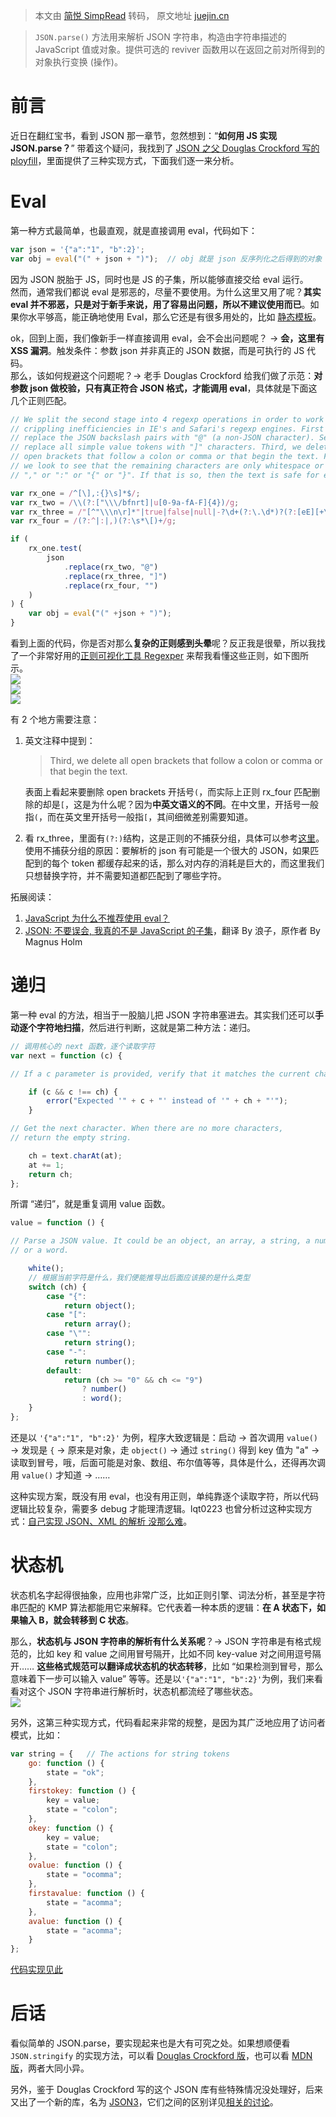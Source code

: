 > 本文由 [简悦 SimpRead](http://ksria.com/simpread/) 转码， 原文地址 [juejin.cn](https://juejin.cn/post/6844903568919527432#heading-1)

> `JSON.parse()` 方法用来解析 JSON 字符串，构造由字符串描述的 JavaScript 值或对象。提供可选的 reviver 函数用以在返回之前对所得到的对象执行变换 (操作)。

前言
==

近日在翻红宝书，看到 JSON 那一章节，忽然想到：“**如何用 JS 实现 JSON.parse？**” 带着这个疑问，我找到了 [JSON 之父 Douglas Crockford 写的 ployfill](https://github.com/douglascrockford/JSON-js)，里面提供了三种实现方式，下面我们逐一来分析。

Eval
====

第一种方式最简单，也最直观，就是直接调用 eval，代码如下：

```js
var json = '{"a":"1", "b":2}';
var obj = eval("(" + json + ")");  // obj 就是 json 反序列化之后得到的对象
```

因为 JSON 脱胎于 JS，同时也是 JS 的子集，所以能够直接交给 eval 运行。  
然而，通常我们都说 eval 是邪恶的，尽量不要使用。为什么这里又用了呢？**其实 eval 并不邪恶，只是对于新手来说，用了容易出问题，所以不建议使用而已**。如果你水平够高，能正确地使用 Eval，那么它还是有很多用处的，比如 [静态模板](https://www.zhihu.com/question/28466557/answer/241364553)。

ok，回到上面，我们像新手一样直接调用 eval，会不会出问题呢？ → **会，这里有 XSS 漏洞**。触发条件：参数 json 并非真正的 JSON 数据，而是可执行的 JS 代码。  
那么，该如何规避这个问题呢？→ 老手 Douglas Crockford 给我们做了示范：**对参数 json 做校验，只有真正符合 JSON 格式，才能调用 eval**，具体就是下面这几个正则匹配。

```js
// We split the second stage into 4 regexp operations in order to work around
// crippling inefficiencies in IE's and Safari's regexp engines. First we
// replace the JSON backslash pairs with "@" (a non-JSON character). Second, we
// replace all simple value tokens with "]" characters. Third, we delete all
// open brackets that follow a colon or comma or that begin the text. Finally,
// we look to see that the remaining characters are only whitespace or "]" or
// "," or ":" or "{" or "}". If that is so, then the text is safe for eval.

var rx_one = /^[\],:{}\s]*$/;
var rx_two = /\\(?:["\\\/bfnrt]|u[0-9a-fA-F]{4})/g;
var rx_three = /"[^"\\\n\r]*"|true|false|null|-?\d+(?:\.\d*)?(?:[eE][+\-]?\d+)?/g;
var rx_four = /(?:^|:|,)(?:\s*\[)+/g;

if (
    rx_one.test(
        json
            .replace(rx_two, "@")
            .replace(rx_three, "]")
            .replace(rx_four, "")
    )
) {
    var obj = eval("(" +json + ")");
}
```

看到上面的代码，你是否对那么**复杂的正则感到头晕**呢？反正我是很晕，所以我找了一个非常好用的[正则可视化工具 Regexper](https://regexper.com) 来帮我看懂这些正则，如下图所示。  
![](https://user-images.githubusercontent.com/8401872/36766172-b5133f5a-1c6f-11e8-875a-269df968f7c5.png)  
![](https://user-images.githubusercontent.com/8401872/36766106-5bb16e8c-1c6f-11e8-828b-82ea9383b2dc.png)  
![](https://user-images.githubusercontent.com/8401872/36766234-f38f94b8-1c6f-11e8-95be-cfd4b5521b06.png)

有 2 个地方需要注意：

1.  英文注释中提到：
    
    > Third, we delete all open brackets that follow a colon or comma or that begin the text.
    
    表面上看起来要删除 open brackets 开括号`(`，而实际上正则 rx_four 匹配删除的却是`[`，这是为什么呢？因为**中英文语义的不同**。在中文里，开括号一般指`(`，而在英文里开括号一般指`[`，其间细微差别需要知道。
    
2.  看 rx_three，里面有`(?:)`结构，这是正则的不捕获分组，具体可以参考[这里](https://www.zhihu.com/question/19853431)。使用不捕获分组的原因：要解析的 json 有可能是一个很大的 JSON，如果匹配到的每个 token 都缓存起来的话，那么对内存的消耗是巨大的，而这里我们只想替换字符，并不需要知道都匹配到了哪些字符。
    

拓展阅读：

1.  [JavaScript 为什么不推荐使用 eval？](https://www.zhihu.com/question/20591877)
2.  [JSON: 不要误会, 我真的不是 JavaScript 的子集](https://zhuanlan.zhihu.com/p/29958439)，翻译 By 浪子，原作者 By Magnus Holm

递归
==

第一种 eval 的方法，相当于一股脑儿把 JSON 字符串塞进去。其实我们还可以**手动逐个字符地扫描**，然后进行判断，这就是第二种方法：递归。

```js
// 调用核心的 next 函数，逐个读取字符
var next = function (c) {

// If a c parameter is provided, verify that it matches the current character.

    if (c && c !== ch) {
        error("Expected '" + c + "' instead of '" + ch + "'");
    }

// Get the next character. When there are no more characters,
// return the empty string.

    ch = text.charAt(at);
    at += 1;
    return ch;
};
```

所谓 “递归”，就是重复调用 value 函数。

```js
value = function () {

// Parse a JSON value. It could be an object, an array, a string, a number,
// or a word.

    white();
    // 根据当前字符是什么，我们便能推导出后面应该接的是什么类型
    switch (ch) {
        case "{":
            return object();
        case "[":
            return array();
        case "\"":
            return string();
        case "-":
            return number();
        default:
            return (ch >= "0" && ch <= "9")
                ? number()
                : word();
    }
};
```

还是以 `'{"a":"1", "b":2}'` 为例，程序大致逻辑是：启动 → 首次调用 `value()` → 发现是 `{` → 原来是对象，走 `object()` → 通过 `string()` 得到 key 值为 "a" → 读取到冒号，哦，后面可能是对象、数组、布尔值等等，具体是什么，还得再次调用 `value()` 才知道 → ……

这种实现方案，既没有用 eval，也没有用正则，单纯靠逐个读取字符，所以代码逻辑比较复杂，需要多 debug 才能理清逻辑。lqt0223 也曾分析过这种实现方式：[自己实现 JSON、XML 的解析 没那么难](https://juejin.cn/post/6844903543342628871)。

状态机
===

状态机名字起得很抽象，应用也非常广泛，比如正则引擎、词法分析，甚至是字符串匹配的 KMP 算法都能用它来解释。它代表着一种本质的逻辑：**在 A 状态下，如果输入 B，就会转移到 C 状态**。

那么，**状态机与 JSON 字符串的解析有什么关系呢**？→ JSON 字符串是有格式规范的，比如 key 和 value 之间用冒号隔开，比如不同 key-value 对之间用逗号隔开…… **这些格式规范可以翻译成状态机的状态转移**，比如 “如果检测到冒号，那么意味着下一步可以输入 value” 等等。还是以`'{"a":"1", "b":2}'`为例，我们来看看对这个 JSON 字符串进行解析时，状态机都流经了哪些状态。  
![](https://user-images.githubusercontent.com/8401872/36772416-298b0190-1c90-11e8-835e-d02f91182e16.png)

另外，这第三种实现方式，代码看起来非常的规整，是因为其广泛地应用了访问者模式，比如：

```js
var string = {   // The actions for string tokens
    go: function () {
        state = "ok";
    },
    firstokey: function () {
        key = value;
        state = "colon";
    },
    okey: function () {
        key = value;
        state = "colon";
    },
    ovalue: function () {
        state = "ocomma";
    },
    firstavalue: function () {
        state = "acomma";
    },
    avalue: function () {
        state = "acomma";
    }
};
```

[代码实现见此](https://github.com/Jinx-FX/JS-implementation/blob/main/src/json.parse.FSM.md)

后话
==

看似简单的 JSON.parse，要实现起来也是大有可究之处。如果想顺便看 `JSON.stringify` 的实现方法，可以看 [Douglas Crockford 版](https://github.com/douglascrockford/JSON-js/blob/master/json2.js#L373)，也可以看 [MDN 版](https://developer.mozilla.org/en-US/docs/Web/JavaScript/Reference/Global_Objects/JSON)，两者大同小异。

另外，鉴于 Douglas Crockford 写的这个 JSON 库有些特殊情况没处理好，后来又出了一个新的库，名为 [JSON3](https://github.com/bestiejs/json3)，它们之间的区别详见[相关的讨论](https://stackoverflow.com/questions/10963723/json-polyfill-json-2-or-json-3)。